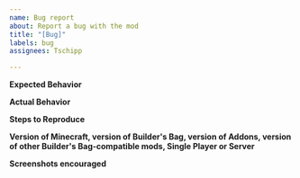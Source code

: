 ```yaml
---
name: Bug report
about: Report a bug with the mod
title: "[Bug]"
labels: bug
assignees: Tschipp

---
```


**Expected Behavior**

**Actual Behavior**

**Steps to Reproduce**

**Version of Minecraft, version of Builder's Bag, version of Addons, version of other Builder's Bag-compatible mods, Single Player or Server**

**Screenshots encouraged**
